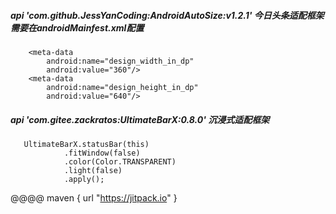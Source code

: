 ##### api 'com.github.JessYanCoding:AndroidAutoSize:v1.2.1' 今日头条适配框架需要在androidMainfest.xml配置 
        <meta-data
            android:name="design_width_in_dp"
            android:value="360"/>
        <meta-data
            android:name="design_height_in_dp"
            android:value="640"/>
##### api 'com.gitee.zackratos:UltimateBarX:0.8.0' 沉浸式适配框架
       UltimateBarX.statusBar(this)
                .fitWindow(false)
                .color(Color.TRANSPARENT)
                .light(false)
                .apply();

@@@@ maven { url "https://jitpack.io" }